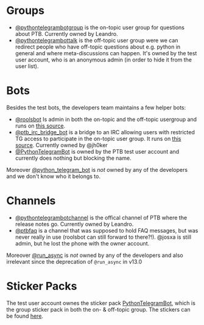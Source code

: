 # Groups

* [@pythontelegrambotgroup](https://t.me/pythontelegrambotgroup) is the on-topic user group for questions about PTB. Currently owned by Leandro.
* [@pythontelegrambottalk](https://t.me/pythontelegrambottalk) is the off-topic user group were we can redirect people who have off-topic questions about e.g. python in general and where meta-discussions can happen. It's owned by the test user account, who is an anonymous admin (in order to hide it from the user list).

# Bots
Besides the test bots, the developers team maintains a few helper bots:

* [@roolsbot](https://t.me/roolsbot) Is admin in both the on-topic and the off-topic usergroup and runs on [this source](https://github.com/python-telegram-bot/rules-bot).
* [@ptb_irc_bridge_bot](https://t.me/ptb_irc_bridge_bot) is a bridge to an IRC allowing users with restricted TG access to participate in the on-topic user group. It runs on [this source](https://github.com/FruitieX/teleirc). Currently owned by @jh0ker
* [@PythonTelegramBot](https://t.me/PythonTelegramBot) is owned by the PTB test user account and currently does nothing but blocking the name.

Moreover [@python_telegram_bot](https://t.me/python_telegram_bot) is *not* owned by any of the developers and we don't know who it belongs to.

# Channels

* [@pythontelegrambotchannel](https://t.me/pythontelegrambotchannel) is the offical channel of PTB where the release notes go. Currently owned by Leandro.
* [@ptbfaq](https://t.me/PTBFaq) is a channel that was supposed to hold FAQ messages, but was never really in use (roolsbot can still forward to there?!). @josxa is still admin, but he lost the phone with the owner account.

Moreover [@run_async](https://t.me/run_async) is *not* owned by any of the developers and also irrelevant since the deprecation of `@run_async` in v13.0

# Sticker Packs

The test user account ownes the sticker pack [PythonTelegramBot](https://t.me/addstickers/PythonTelegramBot), which is the group sticker pack in both the on- & off-topic group. The stickers can be found [here](https://github.com/python-telegram-bot/logos/tree/master/sticker-pack).